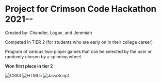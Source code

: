 # Project for Crimson Code Hackathon 2021--
Created by: Chandler, Logan, and Jeremiah

Competed in TIER 2 (for students who are early on in their college career)

Program of various two-player games that can be selected by the user or randomly chosen by a spinning wheel.

**Won first place in tier 2**

![CSS3](https://img.shields.io/badge/css3-%231572B6.svg?style=for-the-badge&logo=css3&logoColor=white)
![HTML5](https://img.shields.io/badge/html5-%23E34F26.svg?style=for-the-badge&logo=html5&logoColor=white)
![JavaScript](https://img.shields.io/badge/javascript-%23323330.svg?style=for-the-badge&logo=javascript&logoColor=%23F7DF1E)
